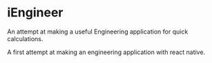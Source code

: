 # iEngineer
An attempt at making a useful Engineering application for quick calculations. 

A first attempt at making an engineering application with react native.
